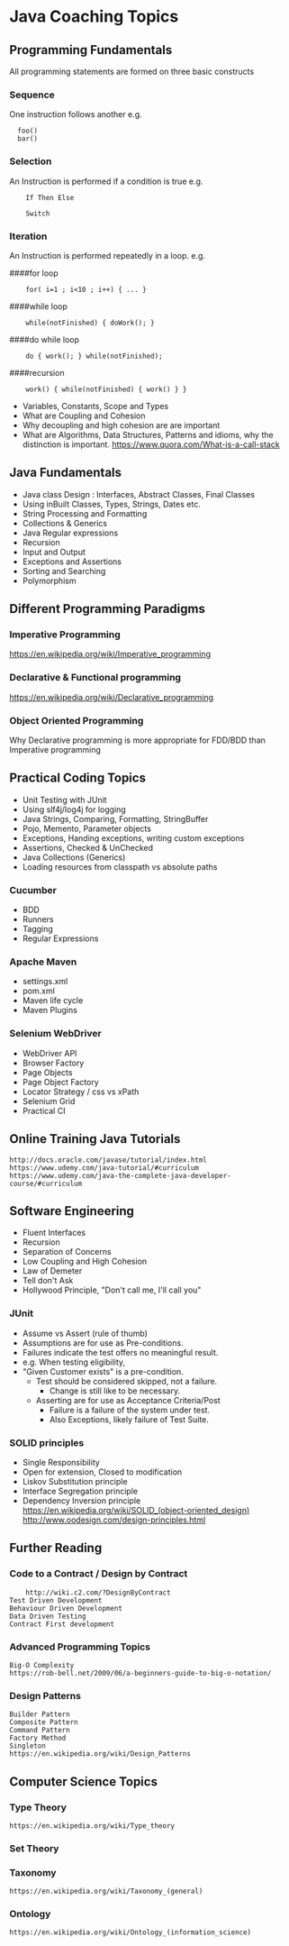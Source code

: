 # Java Coaching Topics

## Programming Fundamentals
All programming statements are formed on three basic constructs

### Sequence
One instruction follows another e.g.

```
  foo()
  bar()
```

### Selection
An Instruction is performed if a condition is true e.g.

~~~~
	If Then Else  
~~~~

~~~~
	Switch
~~~~

### Iteration
An Instruction is performed repeatedly in a loop. e.g.

####for loop

~~~~
	for( i=1 ; i<10 ; i++) { ... }
~~~~

####while loop

~~~~
	while(notFinished) { doWork(); }
~~~~

####do while loop

~~~~
	do { work(); } while(notFinished);
~~~~

####recursion
~~~~
	work() { while(notFinished) { work() } }
~~~~

 * Variables, Constants, Scope and Types
 * What are Coupling and Cohesion
 * Why decoupling and high cohesion are are important
 * What are Algorithms, Data Structures, Patterns and idioms, why the distinction is important.
	https://www.quora.com/What-is-a-call-stack

## Java Fundamentals
 * Java class Design : Interfaces, Abstract Classes, Final Classes
 * Using inBuilt Classes, Types, Strings, Dates etc.
 * String Processing and Formatting
 * Collections & Generics
 * Java Regular expressions
 * Recursion
 * Input and Output
 * Exceptions and Assertions	
 * Sorting and Searching
 * Polymorphism

## Different Programming Paradigms

### Imperative Programming
https://en.wikipedia.org/wiki/Imperative_programming

### Declarative & Functional programming
https://en.wikipedia.org/wiki/Declarative_programming 

### Object Oriented Programming		
Why Declarative programming is more appropriate for FDD/BDD than Imperative programming 

## Practical Coding Topics
 * Unit Testing with JUnit 
 * Using slf4j/log4j for logging
 * Java Strings, Comparing, Formatting, StringBuffer
 * Pojo, Memento, Parameter objects
 * Exceptions, Handing exceptions, writing custom exceptions
 * Assertions, Checked & UnChecked
 * Java Collections (Generics)
 * Loading resources from classpath vs absolute paths

### Cucumber
 * BDD
 * Runners
 * Tagging
 * Regular Expressions

### Apache Maven
 * settings.xml
 * pom.xml
 * Maven life cycle
 * Maven Plugins
 
### Selenium WebDriver
 * WebDriver API
 * Browser Factory
 * Page Objects
 * Page Object Factory
 * Locator Strategy / css vs xPath
 * Selenium Grid
 * Practical CI
 
## Online Training Java Tutorials
	http://docs.oracle.com/javase/tutorial/index.html		
	https://www.udemy.com/java-tutorial/#curriculum
	https://www.udemy.com/java-the-complete-java-developer-course/#curriculum

## Software Engineering
 * Fluent Interfaces
 * Recursion
 * Separation of Concerns
 * Low Coupling and High Cohesion
 * Law of Demeter
 * Tell don't Ask
 * Hollywood Principle, "Don't call me, I'll call you"	

### JUnit
 * Assume vs Assert (rule of thumb)
 * Assumptions are for use as Pre-conditions.
 * Failures indicate the test offers no meaningful result.
 * e.g. When testing eligibility, 
 * "Given Customer exists" is a pre-condition.
	* Test should be considered skipped, not a failure.
		* Change is still like to be necessary.
	* Asserting are for use as Acceptance Criteria/Post
		* Failure is a failure of the system under test.
		* Also Exceptions, likely failure of Test Suite.

### SOLID principles 
 * Single Responsibility
 * Open for extension, Closed to modification
 * Liskov Substitution principle
 * Interface Segregation principle
 * Dependency Inversion principle
	https://en.wikipedia.org/wiki/SOLID_(object-oriented_design)
	http://www.oodesign.com/design-principles.html

## Further Reading

### Code to a Contract / Design by Contract
		http://wiki.c2.com/?DesignByContract 
	Test Driven Development
	Behaviour Driven Development
	Data Driven Testing	
	Contract First development

### Advanced Programming Topics
	Big-O Complexity
	https://rob-bell.net/2009/06/a-beginners-guide-to-big-o-notation/

### Design Patterns
	Builder Pattern
	Composite Pattern
	Command Pattern
	Factory Method
	Singleton
	https://en.wikipedia.org/wiki/Design_Patterns

## Computer Science Topics

### Type Theory
	https://en.wikipedia.org/wiki/Type_theory

### Set Theory

### Taxonomy
	https://en.wikipedia.org/wiki/Taxonomy_(general)
	
### Ontology
	https://en.wikipedia.org/wiki/Ontology_(information_science)
